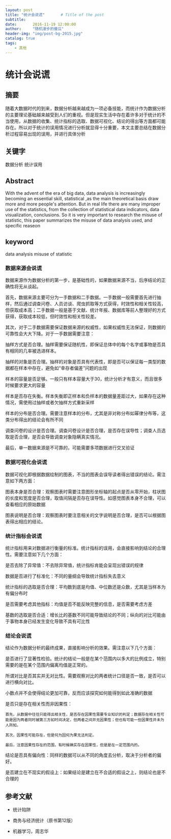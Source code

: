 ```yaml
---
layout: post
title: "统计会说谎"       # Title of the post
subtitle:
date:       2016-11-19 12:00:00
author:     "随机漫步的傻瓜"
header-img: "img/post-bg-2015.jpg"
catalog: true
tags:
    - 其他
---
```


# 统计会说谎

## 摘要

随着大数据时代的到来，数据分析越来越成为一项必备技能，而统计作为数据分析的主要理论基础越来越受到人们的重视。但是现实生活中存在着许多对于统计的不当使用，从数据的收集、统计指标的选取、数据可视化、结论的得出等方面都可能存在。所以对于统计的误用情况进行分析就显得十分重要，本文主要总结在数据分析过程容易出现的误用，并进行具体分析

## 关键字

数据分析 统计误用

## Abstract

With the advent of the era of big data, data analysis is increasingly becoming an essential skill, statistical ,as the main theoretical basis draw more and more people's attention. But in real life there are many improper use of the statistics, from the collection of statistical data indicators, data visualization, conclusions. So it is very important to research the misuse of statistic, this paper summarizes the misuse of data analysis used, and specific reaseon

## keyword

data analysis misuse of statistic

### 数据来源会说谎

数据来源作为数据分析的第一步，是基础性的，如果数据来源不当，后序结论的正确性将无从谈起。

首先，数据来源主要可分为一手数据和二手数据。一手数据一般需要首先进行抽样，然后通过调查问卷、人员访谈、爬虫抓取等方式获得，时效性和相关性较高，但获取成本高；二手数据一般是基于文献、统计年报、数据库等前人整理好的方式获得，获取成本较低，但时效性和相关性较差。

其次，对于二手数据需要保证数据来源的权威性，如果权威性无法保证，则数据的可靠性会大大下降。对于一手数据需要注意：

  抽样方式是否合理。抽样需要保证随机性，即保证总体中的每个名字或事物是否具有相同的几率被选进样本。

  抽样的对象是否合理。抽样的对象是否具有代表性，即是否可以保证每一类型的数据都在样本中存在，避免如“幸存者偏差”问题的出现

  样本的容量是否足够。一般只有样本容量大于30，统计分析才有意义，而且很多时候要求更大的容量

  样本是否存在失衡。样本失衡即正样本和负样本的数据量差距过大，如果存在这种情况，需使用过抽样或者欠抽样方式重新采样

  样本的分布是否合理。需要注意样本的分布，尤其是非对称分布如幂律分布等，这类分布得出的结论会有所不同

  调查问卷的设计是否合理。调查问卷设计是否合理，是否存在误导性；调查人员选取是否合理，是否会导致调查对象隐瞒真实情况。

最后，单一数据来源是不可靠的，可能需要多项数据进行交叉验证

### 数据可视化会说谎

数据可视化即根据数据绘制的图表，不当的图表会误导读者得出错误的结论。需注意如下两方面：

  图表本身是否合理：观察图表时需要注意图形坐标轴的起点是否从零开始，柱状图的长度和宽度是否合理，取值间隔是否存在误导性。如感觉图表本身不合理，可以查看相应的原始数据

  图表说明是否合理：观察图表时要注意相关的文字说明是否合理，是否可以根据图表得出相应的结论。

### 统计指标会说谎

统计指标用来对数据进行衡量的标准。统计指标的误用，会直接影响到结论的合理性。需要注意如下几个方面：

  是否去除了异常值：不去除异常值，统计指标肯能会呈现出错误的规律

  数据是否进行了标准化：不同的量纲会导致统计指标失去意义

  统计指标的选取是否合理：平均数到底是均值、中位数还是众数，尤其是当样本为有偏分布时

  是否需要考虑其他指标：均值是否不能反映完整的信息，是否需要考虑方差

  基数的选取是否合适：增长比的基数不同可能导致结论的不同；纵向的对比可能由于事物本身已经发生变化导致不具有可比性

### 结论会说谎

结论作为数据分析的最终成果，直接影响分析的效果。需注意以下几个方面：

  是否进行了显著性检验。统计的结论一般是在某个范围内以多大的比例成立，特别需要的是在某个范围内偏离均值是正常的。

  所谓对比是否其实并无对比性。需要观察对比的两者统计口径是否一致，是否可以进行横向对比。

  小数点并不会使得结论更加可靠，反而应该探究如何能得到如此准确的数据

  是否只是存在相关性而非因果性：

    首先，从数据中往往只能得出相关性，是否存在因果性需要专业知识的判定；数据存在相关性可能是因为两者同时被第三方如时间决定，但两者之间并无因果性；但也有可能一些因果性并未为人所知。

    其次，因果性可能存在，但是何为因何为果无法判定。

    最后，注意因果性存在的范围，有时候确实存在因果性，但是是在一定范围内的。

  结论是否具有偏向性：同样的数据可以从不同的角度去分析，取决于分析者的偏好。

  是否建立在不现实的假设上：如果结论是建立在不合适的假设之上，则结论也是不合理的

## 参考文献

- 统计陷阱

- 商务与经济统计（原书第12版）

- 机器学习，周志华

